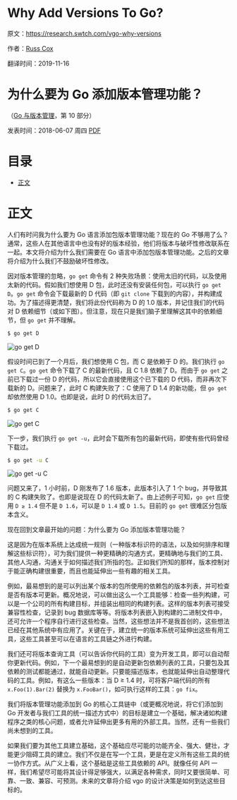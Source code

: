 # Why Add Versions To Go?

原文：https://research.swtch.com/vgo-why-versions

作者：[Russ Cox](https://swtch.com/~rsc/)

翻译时间：2019-11-16

# 为什么要为 Go 添加版本管理功能？

（[Go 与版本管理](https://research.swtch.com/vgo)，第 10 部分）

发表时间：2018-06-07 周四 [PDF](https://research.swtch.com/vgo-why-versions.pdf)

# 目录

<!-- START doctoc generated TOC please keep comment here to allow auto update -->
<!-- DON'T EDIT THIS SECTION, INSTEAD RE-RUN doctoc TO UPDATE -->

- [正文](#%E6%AD%A3%E6%96%87)

<!-- END doctoc generated TOC please keep comment here to allow auto update -->

# 正文

人们有时问我为什么要为 Go 语言添加包版本管理功能？现在的 Go 不够用了么？通常，这些人在其他语言中也没有好的版本经验，他们将版本与破坏性修改联系在一起。本文将介绍为什么我们需要在 Go 语言中添加包版本管理功能。之后的文章将介绍为什么我们不鼓励破坏性修改。

因对版本管理的忽略，`go get` 命令有 2 种失败场景：使用太旧的代码，以及使用太新的代码。假如我们想使用 D 包，此时还没有安装任何包，可以执行 `go get D`。`go get` 命令会下载最新的 D 代码（即 `git clone` 下载到的内容），并构建成功。为了描述得更清楚，我们将此份代码称为 D 的 1.0 版本，并记住我们的代码对 D 依赖细节（或如下图）。但注意，现在只是我们脑子里理解这其中的依赖细节，但 `go get` 并不理解。

```sh
$ go get D
```

![go get D](https://research.swtch.com/vgo-why-1@2x.png)

假设时间已到了一个月后，我们想使用 C 包，而 C 是依赖于 D 的。我们执行 `go get C`。`go get` 命令下载了 C 的最新代码，且 C 1.8 依赖了 D。而由于 `go get` 之前已下载过一份 D 的代码，所以它会直接使用这个已下载的 D 代码，而非再次下载新的 D。问题来了，此时 C 构建失败了：C 使用了 D 1.4 的新功能，但 `go get` 却依然使用 D 1.0。也即是说，此时 D 的代码太旧了。

```sh
$ go get C
```

![go get C](https://research.swtch.com/vgo-why-2@2x.png)

下一步，我们执行 `go get -u`，此时会下载所有包的最新代码，即使有些代码曾经下载过。

```sh
$ go get -u C
```

![go get -u C](https://research.swtch.com/vgo-why-3@2x.png)

问题又来了，1 小时前，D 刚发布了 1.6 版本，此版本引入了 1 个 bug，并导致其的 C 构建失败了。也即是说现在 D 的代码太新了。由上述例子可知，`go get` 应使用 `D ≥ 1.4` 但不是 `D 1.6`，可以是 `D 1.4` 或 `D 1.5`。目前的 `go get` 很难区分包版本含义。

现在回到文章最开始的问题：为什么要为 Go 添加版本管理功能？

这是因为在版本系统上达成统一规则（一种版本标识符的语法，以及如何排序和理解这些标识符），可为我们提供一种更精确的沟通方式，更精确地与我们的工具、其他人沟通，沟通关于如何描述我们所指的包。正如我们所知的那样，版本控制对于能正确构建很重要，而且也能延伸出一些有趣的相关工具。

例如，最易想到的是可以列出某个版本的包所使用的依赖包的版本列表，并可检查是否有版本可更新。概况地说，可以做出这么一个工具能够：检查一些列构建，可以是一个公司的所有构建目标，并组装出相同的构建列表。这样的版本列表可接受兼容性检查，记录到 bug 数据库等等。将版本列表嵌入到构建的二进制文件中，还可允许一个程序自行进行这些检查。当然，这些想法并不是我首创的，这些想法已经在其他系统中有应用了。关键在于，建立统一的版本系统可延伸出这些有用工具，这些工具甚至可以在语言的工具链之外进行构建。

我们还可将版本查询工具（可以告诉你代码的工具）变为开发工具，即可以自动帮你更新代码。例如，下一个最易想到的是自动更新包依赖列表的工具，只要包及其依赖的测试都能通过，就能自动更新。只要能描述版本，也就能延伸出自动整理代码的工具。例如，有这么一些版本：当 D ≥ 1.4 时，可将客户端代码的所有 `x.Foo(1).Bar(2)` 替换为 `x.FooBar()`，如可执行这样的工具：`go fix`。

我们将版本管理功能添加到 Go 的核心工具链中（或更概况地说，将它们添加到 Go 开发者与我们工具的统一描述方式中）的目标是建立一个基础，解决诸如构建程序之类的核心问题，或者允许延伸出更多有用的外部工具。当然，还有一些我们尚未想到的工具。

如果我们要为其他工具建立基础，这个基础应尽可能的功能齐全、强大、健壮，才能更少阻碍工具的建立。我们不仅是在写一个工具，更是在定义所有这些工具的统一协作方式。从广义上看，这个基础是这些工具依赖的 API。就像任何 API 一样，我们希望尽可能将其设计得足够强大，以满足各种需求，同时又要很简单、可靠、一致、兼容、可预测。未来的文章将介绍 vgo 的设计决策是如何到达这些目标的。
